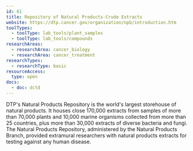 ```yaml
---
id: 61
title: Repository of Natural Products-Crude Extracts
website: https://dtp.cancer.gov/organization/npb/introduction.htm
toolTypes:
  - toolType: lab_tools/plant_samples
  - toolType: lab_tools/compounds
researchAreas:
  - researchArea: cancer_biology
  - researchArea: cancer_treatment
researchTypes:
  - researchType: basic
resourceAccess:
  type: open
docs:
  - doc: dctd
---
```

DTP's Natural Products Repository is the world's largest storehouse of natural products. It houses close 170,000 extracts from samples of more than 70,000 plants and 10,000 marine organisms  collected from more than 25 countries, plus more than 30,000 extracts of diverse bacteria and fungi. The Natural Products Repository, administered by the Natural Products Branch, provided extramural researchers with natural products extracts for testing against any human disease.
